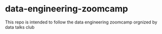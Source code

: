 # data-engineering-zoomcamp

This repo is intended to follow the data engineering zoomcamp orgnized by data talks club